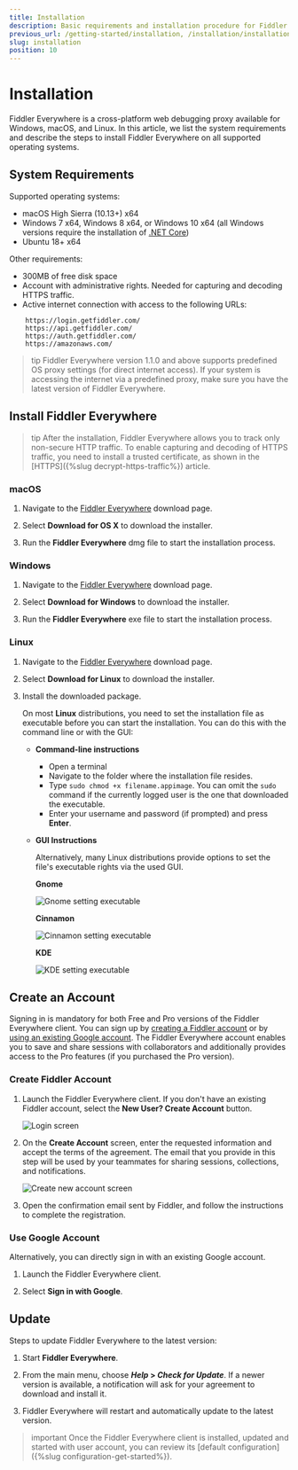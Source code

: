 ```yaml
---
title: Installation
description: Basic requirements and installation procedure for Fiddler Everywhere
previous_url: /getting-started/installation, /installation/installation-procedure
slug: installation
position: 10
---
```


# Installation

Fiddler Everywhere is a cross-platform web debugging proxy available for Windows, macOS, and Linux. In this article, we list the system requirements and describe the steps to install Fiddler Everywhere on all supported operating systems.

## System Requirements

Supported operating systems:

- macOS High Sierra (10.13+) x64
- Windows 7 x64, Windows 8 x64, or Windows 10 x64 (all Windows versions require the installation of [.NET Core](https://docs.microsoft.com/en-us/dotnet/core/install/windows#additional-deps))
- Ubuntu 18+ x64

Other requirements:

- 300MB of free disk space
- Account with administrative rights. Needed for capturing and decoding HTTPS traffic.
- Active internet connection with access to the following URLs:

```
    https://login.getfiddler.com/
    https://api.getfiddler.com/
    https://auth.getfiddler.com/
    https://amazonaws.com/
```

>tip Fiddler Everywhere version 1.1.0 and above supports predefined OS proxy settings (for direct internet access). If your system is accessing the internet via a predefined proxy, make sure you have the latest version of Fiddler Everywhere.

## Install Fiddler Everywhere

>tip After the installation, Fiddler Everywhere allows you to track only non-secure HTTP traffic. To enable capturing and decoding of HTTPS traffic, you need to install a trusted certificate, as shown in the [HTTPS]({%slug decrypt-https-traffic%}) article.

### macOS

1. Navigate to the [Fiddler Everywhere](https://www.telerik.com/download/fiddler-everywhere) download page.

2. Select **Download for OS X** to download the installer.

3. Run the **Fiddler Everywhere** dmg file to start the installation process.

### Windows

1. Navigate to the [Fiddler Everywhere](https://www.telerik.com/download/fiddler-everywhere) download page.

2. Select **Download for Windows** to download the installer.

3. Run the **Fiddler Everywhere** exe file to start the installation process.

### Linux

1. Navigate to the [Fiddler Everywhere](https://www.telerik.com/download/fiddler-everywhere) download page.

2. Select **Download for Linux** to download the installer.

3. Install the downloaded package.

    On most **Linux** distributions, you need to set the installation file as executable before you can start the installation. You can do this with the command line or with the GUI:

    - **Command-line instructions**

        - Open a terminal
        - Navigate to the folder where the installation file resides.
        - Type `sudo chmod +x filename.appimage`. You can omit the `sudo` command if the currently logged user is the one that downloaded the executable.
        - Enter your username and password (if prompted) and press **Enter**.

    - **GUI Instructions**

        Alternatively, many Linux distributions provide options to set the file's executable rights via the used GUI.

        **Gnome**

        ![Gnome setting executable](../images/installation/exec-gnome.jpg)

        **Cinnamon**

        ![Cinnamon setting executable](../images/installation/exec-cinnamon.jpg)

        **KDE**

        ![KDE setting executable](../images/installation/exec-kde.jpg)

## Create an Account

Signing in is mandatory for both Free and Pro versions of the Fiddler Everywhere client. You can sign up by [creating a Fiddler account](#create-fiddler-account) or by [using an existing Google account](#use-google-account). The Fiddler Everywhere account enables you to save and share sessions with collaborators and additionally provides access to the Pro features (if you purchased the Pro version).

### Create Fiddler Account

1. Launch the Fiddler Everywhere client. If you don't have an existing Fiddler account, select the **New User? Create Account** button.

    ![Login screen](../images/login/login-screen.png)

2. On the **Create Account** screen, enter the requested information and accept the terms of the agreement. The email that you provide in this step will be used by your teammates for sharing sessions, collections, and notifications.

    ![Create new account screen](../images/login/create-acc-screen.png)

3. Open the confirmation email sent by Fiddler, and follow the instructions to complete the registration.

### Use Google Account

Alternatively, you can directly sign in with an existing Google account.

1. Launch the Fiddler Everywhere client. 

2. Select **Sign in with Google**.

## Update

Steps to update Fiddler Everywhere to the latest version:

1. Start __Fiddler Everywhere__.

2. From the main menu, choose **_Help_ > _Check for Update_**. If a newer version is available, a notification will ask for your agreement to download and install it.

3. Fiddler Everywhere will restart and automatically update to the latest version.

>important Once the Fiddler Everywhere client is installed, updated and started with user account, you can review its [default configuration]({%slug configuration-get-started%}).
